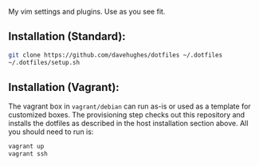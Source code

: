 My vim settings and plugins. Use as you see fit.

Installation (Standard):
------------------------
```sh
git clone https://github.com/davehughes/dotfiles ~/.dotfiles
~/.dotfiles/setup.sh
```

Installation (Vagrant):
-----------------------
The vagrant box in `vagrant/debian` can run as-is or used as a template for customized boxes.  The provisioning step checks out this repository and installs the dotfiles as described in the host installation section above.  All you should need to run is:
```sh
vagrant up
vagrant ssh
```
